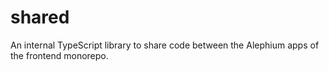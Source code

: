 # shared

An internal TypeScript library to share code between the Alephium apps of the frontend monorepo.
